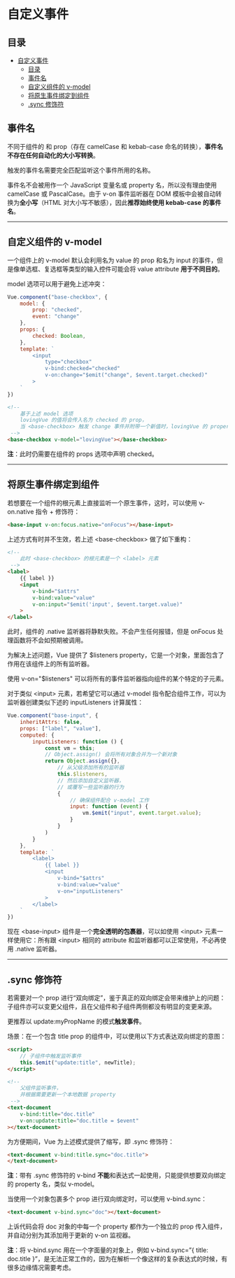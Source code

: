 # 自定义事件

## 目录

- [自定义事件](#自定义事件)
  - [目录](#目录)
  - [事件名](#事件名)
  - [自定义组件的 v-model](#自定义组件的-v-model)
  - [将原生事件绑定到组件](#将原生事件绑定到组件)
  - [.sync 修饰符](#sync-修饰符)

## 事件名

不同于组件的 和 prop（存在 camelCase 和 kebab-case 命名的转换），**事件名不存在任何自动化的大小写转换**。

触发的事件名需要完全匹配监听这个事件所用的名称。

事件名不会被用作一个 JavaScript 变量名或 property 名，所以没有理由使用 camelCase 或 PascalCase。由于 v-on 事件监听器在 DOM 模板中会被自动转换为**全小写**（HTML 对大小写不敏感），因此**推荐始终使用 kebab-case 的事件名**。

---

## 自定义组件的 v-model

一个组件上的 v-model 默认会利用名为 value 的 prop 和名为 input 的事件，但是像单选框、复选框等类型的输入控件可能会将 value attribute **用于不同目的**。

model 选项可以用于避免上述冲突：

```JavaScript
Vue.component("base-checkbox", {
    model: {
        prop: "checked",
        event: "change"
    },
    props: {
        checked: Boolean,
    },
    template: `
        <input
            type="checkbox"
            v-bind:checked="checked"
            v-on:change="$emit("change", $event.target.checked)"
        >
    `
})
```

```HTML
<!-- 
    基于上述 model 选项
    lovingVue 的值将会传入名为 checked 的 prop，
    当 <base-checkbox> 触发 change 事件并附带一个新值时，lovingVue 的 property 将会被更新。
 -->
<base-checkbox v-model="lovingVue"></base-checkbox>
```

**注**：此时仍需要在组件的 props 选项中声明 checked。

---

## 将原生事件绑定到组件

若想要在一个组件的根元素上直接监听一个原生事件，这时，可以使用 v-on.native 指令 + 修饰符：

```HTML
<base-input v-on:focus.native="onFocus"></base-input>
```

上述方式有时并不生效，若上述 \<base-checkbox> 做了如下重构：

```html
<!-- 
    此时 <base-checkbox> 的根元素是一个 <label> 元素
 -->
<label>
    {{ label }}
    <input
        v-bind="$attrs"
        v-bind:value="value"
        v-on:input="$emit('input', $event.target.value)"
    >
</label>
```

此时，组件的 .native 监听器将静默失败。不会产生任何报错，但是 onFocus 处理函数将不会如预期被调用。

为解决上述问题，Vue 提供了 $listeners property，它是一个对象，里面包含了作用在该组件上的所有监听器。

使用 v-on="$listeners" 可以将所有的事件监听器指向组件的某个特定的子元素。

对于类似 \<input> 元素，若希望它可以通过 v-model 指令配合组件工作，可以为监听器创建类似下述的 inputListeners 计算属性：

```JavaScript
Vue.component("base-input", {
    inheritAttrs: false,
    props: ["label", "value"],
    computed: {
        inputListeners: function () {
            const vm = this;
            // Object.assign() 会将所有对象合并为一个新对象
            return Object.assign({},
                // 从父级添加所有的监听器
                this.$listeners,
                // 然后添加自定义监听器，
                // 或覆写一些监听器的行为
                {
                    // 确保组件配合 v-model 工作
                    input: function (event) {
                        vm.$emit("input", event.target.value);
                    }
                }
            )
        }
    },
    template: `
        <label>
            {{ label }}
            <input
                v-bind="$attrs"
                v-bind:value="value"
                v-on="inputListeners"
            >
        </label>
    `
})
```

现在 \<base-input> 组件是一个**完全透明的包裹器**，可以如使用 \<input> 元素一样使用它：所有跟 \<input> 相同的 attribute 和监听器都可以正常使用，不必再使用 .native 监听器。

---

## .sync 修饰符

若需要对一个 prop 进行“双向绑定”，鉴于真正的双向绑定会带来维护上的问题：子组件亦可以变更父组件，且在父组件和子组件两侧都没有明显的变更来源。

更推荐以 update:myPropName 的模式**触发事件**。

场景：在一个包含 title prop 的组件中，可以使用以下方式表达双向绑定的意图：

```html
<script>
    // 子组件中触发监听事件
    this.$emit("update:title", newTitle);
</script>

<!-- 
    父组件监听事件，
    并根据需要更新一个本地数据 property
 -->
<text-document
    v-bind:title="doc.title"
    v-on:update:title="doc.title = $event"
></text-document>
```

为方便期间，Vue 为上述模式提供了缩写，即 .sync 修饰符：

```html
<text-document v-bind:title.sync="doc.title">
</text-document>
```

**注**：带有 .sync 修饰符的 v-bind **不能**和表达式一起使用，只能提供想要双向绑定的 property 名，类似 v-model。

当使用一个对象包裹多个 prop 进行双向绑定时，可以使用 v-bind.sync：

```html
<text-document v-bind.sync="doc"></text-document>
```

上诉代码会将 doc 对象的中每一个 property 都作为一个独立的 prop 传入组件，并自动分别为其添加用于更新的 v-on 监视器。

**注**：将 v-bind.sync 用在一个字面量的对象上，例如 v-bind.sync=”{ title: doc.title }”，是无法正常工作的，因为在解析一个像这样的复杂表达式的时候，有很多边缘情况需要考虑。
